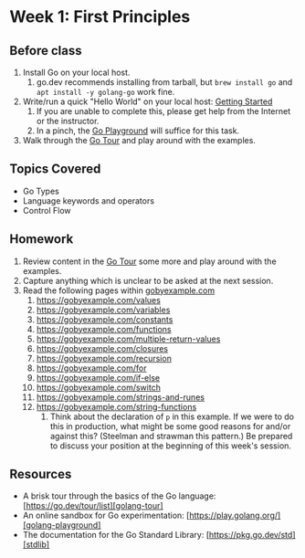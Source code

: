 # Week 1: First Principles

## Before class

1. Install Go on your local host.
    1. go.dev recommends installing from tarball, but `brew install go` and
    `apt install -y golang-go` work fine.
2. Write/run a quick "Hello World" on your local host: [Getting Started][getting-started]
    1. If you are unable to complete this, please get help from the Internet
    or the instructor.
    2. In a pinch, the [Go Playground][golang-playground] will suffice for this task.
3. Walk through the [Go Tour][golang-tour] and play around with the examples.

## Topics Covered

- Go Types
- Language keywords and operators
- Control Flow

## Homework

1. Review content in the [Go Tour][golang-tour] some more and play around with
the examples.
2. Capture anything which is unclear to be asked at the next session.
3. Read the following pages within [gobyexample.com][gobyexample]
    1. <https://gobyexample.com/values>
    2. <https://gobyexample.com/variables>
    3. <https://gobyexample.com/constants>
    4. <https://gobyexample.com/functions>
    5. <https://gobyexample.com/multiple-return-values>
    6. <https://gobyexample.com/closures>
    7. <https://gobyexample.com/recursion>
    8. <https://gobyexample.com/for>
    9. <https://gobyexample.com/if-else>
    10. <https://gobyexample.com/switch>
    11. <https://gobyexample.com/strings-and-runes>
    12. <https://gobyexample.com/string-functions>
        1. Think about the declaration of `p` in this example. If we were
        to do this in production, what might be some good reasons for and/or
        against this? (Steelman and strawman this pattern.) Be prepared to
        discuss your position at the beginning of this week's session.

## Resources

- A brisk tour through the basics of the Go language: [https://go.dev/tour/list][golang-tour]
- An online sandbox for Go experimentation: [https://play.golang.org/][golang-playground]
- The documentation for the Go Standard Library: [https://pkg.go.dev/std][stdlib]

[golang-playground]: https://play.golang.org
[golang-tour]: https://go.dev/tour/list
[stdlib]: https://pkg.go.dev/std
[getting-started]: https://go.dev/doc/tutorial/getting-started
[gobyexample]: https://gobyexample.com

